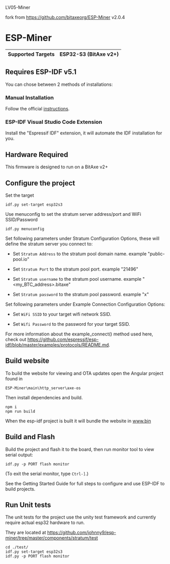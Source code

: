 LV05-Miner

fork from https://github.com/bitaxeorg/ESP-Miner v2.0.4

# ESP-Miner

| Supported Targets | ESP32-S3 (BitAxe v2+) |
| ----------------- | --------------------- |


## Requires ESP-IDF v5.1

You can chose between 2 methods of installations:

### Manual Installation

Follow the official [instructions](https://docs.espressif.com/projects/esp-idf/en/release-v5.1/esp32s3/get-started/index.html#manual-installation).

### ESP-IDF Visual Studio Code Extension

Install the "Espressif IDF" extension, it will automate the IDF installation for you.

## Hardware Required

This firmware is designed to run on a BitAxe v2+

## Configure the project

Set the target

```
idf.py set-target esp32s3
```

Use menuconfig to set the stratum server address/port and WiFi SSID/Password

```
idf.py menuconfig
```

Set following parameters under Stratum Configuration Options, these will define the stratum server you connect to:

* Set `Stratum Address` to the stratum pool domain name. example "public-pool.io"

* Set `Stratum Port` to the stratum pool port. example "21496"

* Set `Stratum username` to the stratum pool username. example "<my_BTC_address>.bitaxe"

* Set `Stratum password` to the stratum pool password. example "x"

Set following parameters under Example Connection Configuration Options:

* Set `WiFi SSID` to your target wifi network SSID.

* Set `Wifi Password` to the password for your target SSID.

For more information about the example_connect() method used here, check out <https://github.com/espressif/esp-idf/blob/master/examples/protocols/README.md>.

## Build website

To build the website for viewing and OTA updates open the Angular project found in
```
ESP-Miner\main\http_server\axe-os
```

Then install dependencies and build.

```
npm i
npm run build
```


 When the esp-idf project is built it will bundle the website in www.bin


## Build and Flash

Build the project and flash it to the board, then run monitor tool to view serial output:

```
idf.py -p PORT flash monitor
```

(To exit the serial monitor, type ``Ctrl-]``.)

See the Getting Started Guide for full steps to configure and use ESP-IDF to build projects.

## Run Unit tests

The unit tests for the project use the unity test framework and currently require actual esp32 hardware to run.

They are located at <https://github.com/johnny9/esp-miner/tree/master/components/stratum/test>

```
cd ./test/
idf.py set-target esp32s3
idf.py -p PORT flash monitor
```
